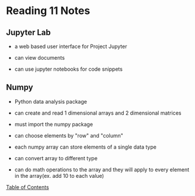 # Reading 11 Notes

## Jupyter Lab

- a web based user interface for Project Jupyter

- can view documents

- can use jupyter notebooks for code snippets

## Numpy

- Python data analysis package

- can create and read 1 dimensional arrays and 2 dimensional matrices

- must import the numpy package

- can choose elements by "row" and "column"

- each numpy array can store elements of a single data type

- can convert array to different type

- can do math operations to the array and they will apply to every element in the array(ex. add 10 to each value)

[Table of Contents](README.md)
